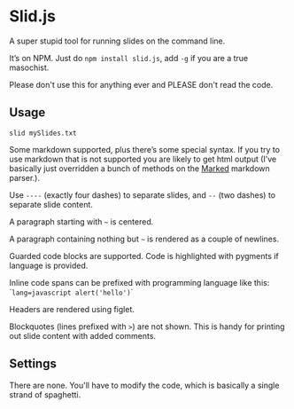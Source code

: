 # Slid.js

A super stupid tool for running slides on the command line.

It’s on NPM. Just do `npm install slid.js`, add `-g` if you are a true masochist.

Please don't use this for anything ever and PLEASE don't read the code.

## Usage

    slid mySlides.txt

Some markdown supported, plus there’s some special syntax. If you try to use markdown that is not supported you are likely to get html output (I’ve basically just overridden a bunch of methods on the [Marked][1] markdown parser.).

Use `----` (exactly four dashes) to separate slides, and `--` (two dashes) to separate slide content.

A paragraph starting with `~` is centered.

A paragraph containing nothing but `~` is rendered as a couple of newlines.

Guarded code blocks are supported. Code is highlighted with pygments if language is provided.

Inline code spans can be prefixed with programming language like this: &#96;`lang=javascript alert('hello')`&#96;

Headers are rendered using figlet.

Blockquotes (lines prefixed with `>`) are not shown. This is handy for printing out slide content with added comments.

## Settings

There are none. You'll have to modify the code, which is basically a single strand of spaghetti.


[1]: https://github.com/chjj/marked